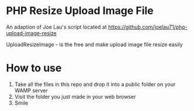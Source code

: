 # PHP Resize Upload Image File

An adaption of Joe Lau's script located at https://github.com/joelau71/php-upload-image-resize

UploadResizeImage - is the free and make upload image file resize easily

# How to use
1. Take all the files in this repo and drop it into a public folder on your WAMP server<br>
2. Visit the folder you just made in your web browser<br>
3. Smile<br>
